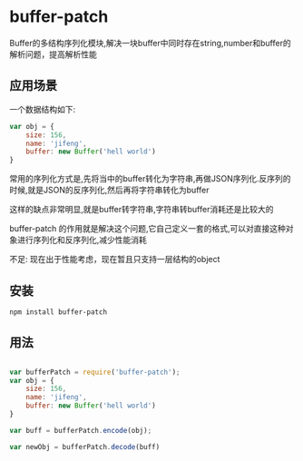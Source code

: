 buffer-patch
============

Buffer的多结构序列化模块,解决一块buffer中同时存在string,number和buffer的解析问题，提高解析性能


## 应用场景

一个数据结构如下:

```js
var obj = {
	size: 156,
	name: 'jifeng',
	buffer: new Buffer('hell world')
}
```

常用的序列化方式是,先将当中的buffer转化为字符串,再做JSON序列化.反序列的时候,就是JSON的反序列化,然后再将字符串转化为buffer

这样的缺点非常明显,就是buffer转字符串,字符串转buffer消耗还是比较大的

buffer-patch 的作用就是解决这个问题,它自己定义一套的格式,可以对直接这种对象进行序列化和反序列化,减少性能消耗

不足: 现在出于性能考虑，现在暂且只支持一层结构的object

## 安装

```bash
npm install buffer-patch
```

## 用法

```js

var bufferPatch = require('buffer-patch');
var obj = {
	size: 156,
	name: 'jifeng',
	buffer: new Buffer('hell world')
}

var buff = bufferPatch.encode(obj);

var newObj = bufferPatch.decode(buff)
```


